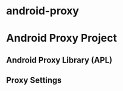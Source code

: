 android-proxy
=============

# Android Proxy Project

## Android Proxy Library (APL)

## Proxy Settings
